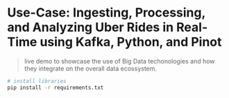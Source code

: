 # Use-Case: Ingesting, Processing, and Analyzing Uber Rides in Real-Time using Kafka, Python, and Pinot

> live demo to showcase the use of Big Data techonologies and how they integrate on the overall data ecossystem.

```sh
# install libraries
pip install -r requirements.txt
```
